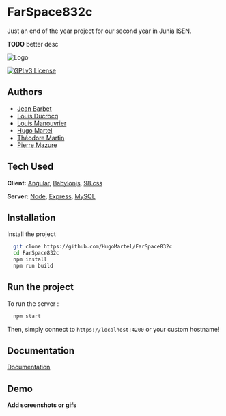 
# FarSpace832c

Just an end of the year project for our second year in Junia ISEN.

**TODO** better desc


![Logo](https://dev-to-uploads.s3.amazonaws.com/uploads/articles/th5xamgrr6se0x5ro4g6.png)

    
[![GPLv3 License](https://img.shields.io/badge/License-GPL%20v3-yellow.svg)](https://opensource.org/licenses/)

  
## Authors

- [Jean Barbet](https://www.github.com/jbeaarn)
- [Louis Ducrocq](https://www.github.com/Louis-duc)
- [Louis Manouvrier](https://www.github.com/Spac3Drunk)
- [Hugo Martel](https://www.github.com/HugoMartel)
- [Théodore Martin](https://www.github.com/TT-txt)
- [Pierre Mazure](https://www.github.com/pierremaz)

  
## Tech Used

**Client:** [Angular](https://angular.io/), [Babylonjs](https://www.babylonjs.com/), [98.css](https://jdan.github.io/98.css/)

**Server:** [Node](https://nodejs.org/en/), [Express](https://expressjs.com/), [MySQL](https://www.mysql.com/)

  
## Installation 

Install the project

```bash 
  git clone https://github.com/HugoMartel/FarSpace832c
  cd FarSpace832c
  npm install
  npm run build
```
    
## Run the project

To run the server :

```bash
  npm start
```
Then, simply connect to `https://localhost:4200` or your custom hostname!


  
## Documentation

[Documentation](./TODO)

  
## Demo

**Add screenshots or gifs**

  
